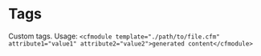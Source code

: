 # Tags
Custom tags.
Usage: `<cfmodule template="./path/to/file.cfm" attribute1="value1" attribute2="value2">generated content</cfmodule>`